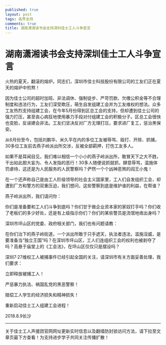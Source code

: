 ```yaml
---
published: true
layout: post
tags: 各界支持
comments: true
title: 湖南潇湘读书会支持深圳佳士工人斗争宣言
---
```


# 湖南潇湘读书会支持深圳佳士工人斗争宣言

火热的夏天，翻滚的熔炉。同志们，深圳市佳士科技股份有限公司的工友们正在夏天的熔炉中煎熬！

因为佳士公司的超时加班、非法调休、强制徒步、严苛罚款、欠缴公积金等不合理制度和违法行为，工友们深受欺压，萌生自发组建工会并为工友维权的想法。众多工友热烈支持组建工会，在今年5月份得到区总工会的支持，但却遭到佳士公司的强力打压，甚至丧心病狂地使用暴力手段对付组建工会的积极分子。区总工会很快也变脸，反诬建会非法。工友们坚决反对厂方无理打压，要求进厂复工，惩治黑保安。

从6月份至今，包括刘鹏华、米久平在内的多位工友被辱骂、殴打、开除、抓捕，30多位工友前去燕子岭派出所交涉，反被全部羁押，打伤工友多人。

如果不是耳闻目见，我们难以相信一个小小的燕子岭派出所，敢冒天下之大不韪，干出如此胆大妄为、令人发指的恶行！30多人随便说抓就抓，肆意辱骂，滥施体罚虐待，这还是为人民服务的人民警察吗？俨然一个个凶神恶煞的阎王小鬼！

在一个还声称自己是由工人阶级领导的社会主义国家里，工人们自发组织工会，却遭到厂方和警方的双重压迫，我们想问，这些警察到底是维护谁的利益，在帮谁？

燕子岭派出所，我们请问你：

你们是准备要和工人们斗争到底吗？你们甘于做企业资本家的家奴打手吗？你们收了老板们的多少好处，还是有上级指示你们？你们的某些警员是流氓地痞出身吗？

深圳市坪山区的党委、政府相关部门，我们也有问题请教：

在你们治下的燕子岭街道，一个派出所敢于只手遮天，执法者违法，滥施淫威，是要准备当“独立王国”吗？在深圳市坪山区，工人们连组织工会的权利也被剥夺了吗？高悬于庙堂上的《工会法》，在坪山区仅仅只是摆设吗？

深圳7·27维权工人被捕事件已经引起全国的关注，请深圳市有关方面妥善处理，我们要求：

立即释放被捕工人！

严惩暴力执法、祸国乱党的黑恶警察！

赔偿工人学生的经济损失和精神损失！

重新启动佳士工人组建工会进程！

2018.8.9长沙

---
关于佳士工人声援团官网网址更新实时信息以及翻墙防封锁访问方法，请下拉至文章页最下方查看！为支持进步学子共同关注传播扩散！

